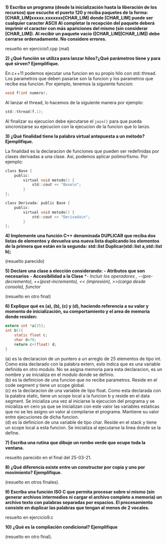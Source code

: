 **1) Escriba un programa (desde la inicialización hasta la liberación de los recursos) que escuche el puerto 120 y reciba paquetes de la forma: 		[CHAR_LIM]xxxxx.xxxxxxx[CHAR_LIM]**
**donde [CHAR_LIM] puede ser cualquier caracter ASCII**
**Al completar la recepción del paquete deberá imprimir el caracter con más apariciones del mismo (sin considerar [CHAR_LIM]). Al recibir un paquete vacío ([CHAR_LIM][CHAR_LIM]) debe cerrarse ordenadamente. No considere errores.**

resuelto en ejercicio1.cpp (mal)

**2) ¿Qué función se utiliza para lanzar hilos?¿Qué parámetros tiene y para qué sirven? Ejemplifique.**

En c++11 podemos ejecutar una funcion en su propio hilo con std::thread. Los parametros que deben pasarse son la funcion y los parametros que recibe esa funcion. Por ejemplo, tenemos la  siguiente funcion:

```c
void f(int numero);
```
Al lanzar el thread, lo hacemos de la siguiente manera por ejemplo:

```c
std::thread(f,1);
```
Al finalizar su ejecucion debe ejecutarse el ```join()``` para que pueda sincronizarse su ejecucion con la ejecucion de la funcion que lo lanzo.  

**3) ¿Qué finalidad tiene la palabra virtual antepuesta a un método? Ejemplifique.**

La finalidad es la declaracion de funciones que pueden ser redefinidas por clases derivadas a una clase. Asi, podemos aplicar polimorfismo. Por ejemplo:
```c
class Base {
	public:
		virtual void metodo() {
			std::cout << "Base\n";
		}
};

class Derivada: public Base {
	public:
		virtual void metodo() {
			std::cout << "Derivada\n";
		}
};
```

**4) Implemente una función C++ denominada DUPLICAR que reciba dos listas de elementos y devuelva una nueva lista duplicando los elementos de la primera que están en la segunda:**
		**std::list<T> Duplicar(std::list<T> a,std::list<T> b);**

(resuelto parecido)

**5) Declare una clase a elección considerando:**
		**- Atributos que son necesarios**
		**- Accesibilidad a la Clase**
		**- Incluir los operadores *, --(pre-decremento), ++(post-incremento), << (impresión), >>(carga desde consola), functor**

(resuelto en otro final)

**6) Explique qué es (a), (b), (c) y (d), haciendo referencia a su valor y momento de inicialización, su comportamiento y el area de memoria donde residen:**

```c
extern int *a[25];
int b(){
	static float c;
	char d=70;
	return c+(float) d;
}
```

(a) es la declaracion de un puntero a un arreglo de 25 elementos de tipo int. Como esta declarado con la palabra extern, esto indica que es una variable definida en otro modulo. No se asigna memoria para esta declaracion, es un nombre y se inicializa en el modulo donde se definio.   
(b) es la definicion de una funcion que no recibe parametros. Reside en el code segment y tiene un scope global.  
(c) es la declaracion de una variable de tipo float. Como esta declarada con la palabra static, tiene un scope local a la funcion b y reside en el data segment. Se inicializa una vez al iniciarse la ejecucion del programa y se inicializa en cero ya que se inicializan con este valor las variables estaticas que no se les asigno un valor al compilarse el programa. Mantiene su valor entre ejecuciones de dicha funcion.    
(d) es la definicion de una variable de tipo char. Reside en el stack y tiene un scope local a esta funcion. Se inicializa al ejecutarse la linea donde se la define.  

**7) Escriba una rutina que dibuje un rombo verde que ocupe toda la ventana.**

resuelto parecido en el final del 25-03-21.

**8) ¿Qué diferencia existe entre un constructor por copia y uno por movimiento? Ejemplifique.**

(resuelto en otros finales).

**9) Escriba una función ISO C que permita procesar sobre sí mismo (sin generar archivos intermedios ni cargar el archivo completo a memoria) un archivo texto con palabras separadas por espacios. El procesamiento consiste en duplicar las palabras que tengan al menos de 2 vocales.**

resuelto en ejercicio9.c

**10) ¿Qué es la compliación condicional? Ejemplifique**

(resuelto en otro final).
